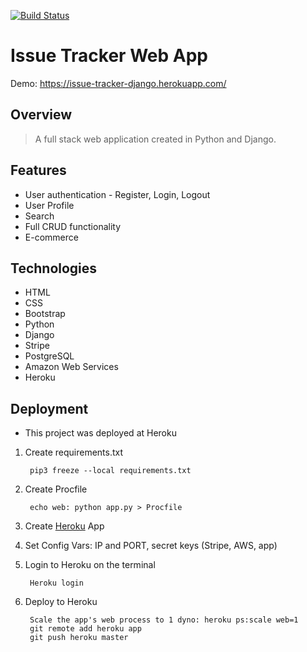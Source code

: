 
[![Build Status](https://travis-ci.org/luisanegri/issue-tracker.svg?branch=master)](https://travis-ci.org/luisanegri/issue-tracker)

# Issue Tracker Web App
Demo: https://issue-tracker-django.herokuapp.com/

## Overview

> A full stack web application created in Python and Django.

## Features

* User authentication - Register, Login, Logout
* User Profile
* Search
* Full CRUD functionality
* E-commerce

## Technologies

* HTML
* CSS
* Bootstrap
* Python
* Django
* Stripe
* PostgreSQL
* Amazon Web Services
* Heroku

## Deployment

* This project was deployed at Heroku

1. Create requirements.txt 

        pip3 freeze --local requirements.txt
        
2. Create Procfile

        echo web: python app.py > Procfile
        
3. Create [Heroku](https://www.heroku.com/) App 
4. Set Config Vars:  IP and PORT, secret keys (Stripe, AWS, app) 
5. Login to Heroku on the terminal

        Heroku login
        
6. Deploy to Heroku

        Scale the app's web process to 1 dyno: heroku ps:scale web=1
        git remote add heroku app
        git push heroku master
